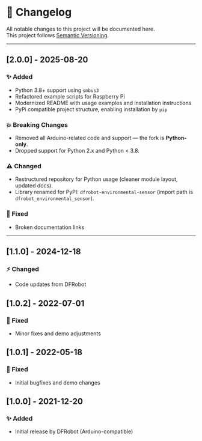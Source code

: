 # 📖 Changelog

All notable changes to this project will be documented here.  
This project follows [Semantic Versioning](https://semver.org/).

---

## [2.0.0] - 2025-08-20

### ✨ Added

- Python 3.8+ support using `smbus3`
- Refactored example scripts for Raspberry Pi
- Modernized README with usage examples and installation instructions
- PyPi compatible project structure, enabling installation by `pip`

### 💥 Breaking Changes

- Removed all Arduino-related code and support — the fork is **Python-only**.
- Dropped support for Python 2.x and Python < 3.8.

### ⚠️ Changed

- Restructured repository for Python usage (cleaner module layout, updated docs).
- Library renamed for PyPI: `dfrobot-environmental-sensor` (import path is `dfrobot_environmental_sensor`).

### 🐛 Fixed

- Broken documentation links

---

## [1.1.0] - 2024-12-18

### ⚡ Changed

- Code updates from DFRobot

## [1.0.2] - 2022-07-01

### 🐛 Fixed

- Minor fixes and demo adjustments

## [1.0.1] - 2022-05-18

### 🐛 Fixed

- Initial bugfixes and demo changes

## [1.0.0] - 2021-12-20

### ✨ Added

- Initial release by DFRobot (Arduino-compatible)
